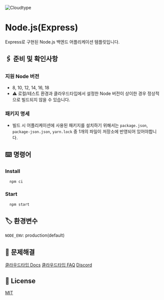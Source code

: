 
![Cloudtype](https://files.cloudtype.io/logo/cloudtype-logo-horizontal-black.png)


# Node.js(Express)

Express로 구현된 Node.js 백엔드 어플리케이션 템플릿입니다.
## 🖇️ 준비 및 확인사항

### 지원 Node 버전
- 8, 10, 12, 14, 16, 18
- ⚠️ 로컬/테스트 환경과 클라우드타입에서 설정한 Node 버전이 상이한 경우 정상적으로 빌드되지 않을 수 있습니다.

### 패키지 명세
- 빌드 시 어플리케이션에 사용된 패키지를 설치하기 위해서는 `package.json`, `package-json.json`, `yarn.lock` 중 1개의 파일이 저장소에 반영되어 있어야합니다.
## ⌨️ 명령어

### Install

```bash
  npm ci
```

### Start

```bash
  npm start
```


## 🏷️ 환경변수

`NODE_ENV`: production(default) 


## 💬 문제해결

[클라우드타입 Docs](https://docs.cloudtype.io/)
[클라우드타입 FAQ](https://help.cloudtype.io/guide/faq)
[Discord](https://discord.gg/U7HX4BA6hu)


## 📄 License

[MIT](https://choosealicense.com/licenses/mit/)


